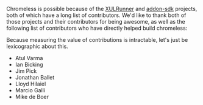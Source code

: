 Chromeless is possible because of the [XULRunner] and [addon-sdk]
projects, both of which have a long list of contributors.  We'd like
to thank both of those projects and their contributors for being
awesome, as well as the following list of contributors who have
directly helped build chromeless:

  [XULRunner]: https://developer.mozilla.org/en/xulrunner
  [addon-sdk]: https://github.com/mozilla/addon-sdk

<span class="aside">
  Because measuring the value of contributions is intractable,
  let's just be lexicographic about this.
</span>

* Atul Varma
* Ian Bicking
* Jim Pick
* Jonathan Ballet
* Lloyd Hilaiel
* Marcio Galli
* Mike de Boer
